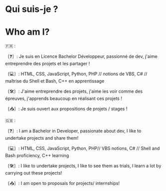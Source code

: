 # Qui suis-je ?
# Who am I?

🇫🇷 :

〔❓〕: Je suis en Licence Bachelor Développeur, passionné de dev, j'aime entreprendre des projets et les partager !

〔💻〕: HTML, CSS, JavaScript, Python, PHP // notions de VBS, C# // maîtrise du Shell et Bash, C++ en apprentissage

〔🛠〕: J'aime entreprendre des projets, j'aime les voir comme des épreuves, j'apprends beaucoup en réalisant ces projets ! 

〔📥〕: Je suis ouvert aux propositions de projets / stages !


🇬🇧 :

〔❓〕: I am a Bachelor in Developer, passionate about dev, I like to undertake projects and share them!

〔💻〕: HTML, CSS, JavaScript, Python, PHP// VBS notions, C# // Shell and Bash proficiency, C++ learning

〔🛠〕: I like to undertake projects, I like to see them as trials, I learn a lot by carrying out these projects! 

〔📥〕: I am open to proposals for projects/ internships!





